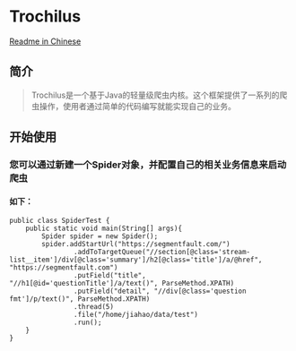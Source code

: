 # Trochilus

[Readme in Chinese](https://github.com/muyueyue/trochilus/blob/master/README.md)

## 简介

> Trochilus是一个基于Java的轻量级爬虫内核。这个框架提供了一系列的爬虫操作，使用者通过简单的代码编写就能实现自己的业务。

## 开始使用

### 您可以通过新建一个Spider对象，并配置自己的相关业务信息来启动爬虫

#### 如下：

```
public class SpiderTest {
    public static void main(String[] args){
        Spider spider = new Spider();
        spider.addStartUrl("https://segmentfault.com/")
                .addToTargetQueue("//section[@class='stream-list__item']/div[@class='summary']/h2[@class='title']/a/@href", "https://segmentfault.com")
                .putField("title", "//h1[@id='questionTitle']/a/text()", ParseMethod.XPATH)
                .putField("detail", "//div[@class='question fmt']/p/text()", ParseMethod.XPATH)
                .thread(5)
                .file("/home/jiahao/data/test")
                .run();
    }
}
```
